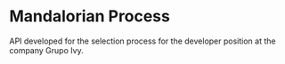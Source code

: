 # Mandalorian Process
API developed for the selection process for the developer position at the company Grupo Ivy.
